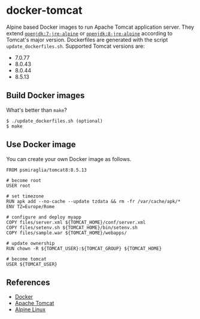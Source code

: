 # docker-tomcat

Alpine based Docker images to run Apache Tomcat application server. They
extend [`openjdk:7-jre-alpine`][7-jre-alpine] or
[`openjdk:8-jre-alpine`][8-jre-alpine] according to Tomcat's major version.
Dockerfiles are generated with the script `update_dockerfiles.sh`. Supported
Tomcat versions are:

*   7.0.77
*   8.0.43
*   8.0.44
*   8.5.13

[7-jre-alpine]: https://github.com/docker-library/openjdk/tree/master/7-jre/alpine
[8-jre-alpine]: https://github.com/docker-library/openjdk/tree/master/8-jre/alpine

## Build Docker images

What's better than `make`?

    $ ./update_dockerfiles.sh (optional)
    $ make

## Use Docker image

You can create your own Docker image as follows.

    FROM psmiraglia/tomcat8:8.5.13

    # become root
    USER root

    # set timezone
    RUN apk add --no-cache --update tzdata && rm -fr /var/cache/apk/*
    ENV TZ=Europe/Rome

    # configure and deploy myapp
    COPY files/server.xml ${TOMCAT_HOME}/conf/server.xml
    COPY files/setenv.sh ${TOMCAT_HOME}/bin/setenv.sh
    COPY files/sample.war ${TOMCAT_HOME}/webapps/

    # update ownership
    RUN chown -R ${TOMCAT_USER}:${TOMCAT_GROUP} ${TOMCAT_HOME}

    # become tomcat
    USER ${TOMCAT_USER}

## References

*   [Docker](https://www.docker.com)
*   [Apache Tomcat](http://tomcat.apache.org)
*   [Alpine Linux](https://alpinelinux.org)

